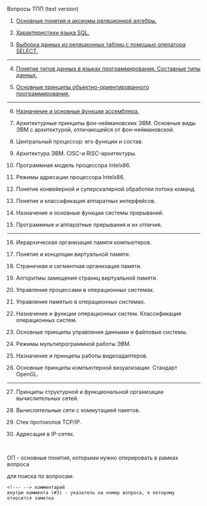 Вопросы ТПП (text version)

1. [Основные понятия и аксиомы реляционной алгебры.](1.Основные_понятия_и_аксиомы_реляционной_алгебры.md)

2. [Характеристики языка SQL.](2.Характеристики_языка_SQL.md)

3. [Выборка данных из реляционных таблиц с помощью оператора SELECT.](3.Выборка_данных_из_реляционных_таблиц_с_помощью_оператора_SELECT.md)
<hr>

4. [Понятие типов данных в языках программирования. Составные типы данных.](4.Понятие_типов_данных_в_языках_программирования_Составные_типы_данных.md)

5. [Основные принципы объектно-ориентированного программирования.](5.Основные_принципы_объектно-ориентированного_программирования.md)
<hr>

6. [Назначение и основные функции ассемблера.](6.Назначение_и_основные_функции_ассемблера.md)
   
7. Архитектурные принципы фон-неймановских ЭВМ. Основные виды ЭВМ с архитектурой, отличающейся от фон-неймановской. 

8. Центральный процессор: его функции и состав.

9.  Архитектура ЭВМ. CISC-и RISC-архитектуры.

10. Программная модель процессора Intelx86.

11. Режимы адресации процессора Intelx86.

12. Понятие конвейерной и суперскалярной обработки потока команд.

13. Понятие и классификация аппаратных интерфейсов.

14. Назначение и основные функции системы прерываний.

15. Программные и аппаратные прерывания и их отличия.
<hr>

16. Иерархическая организация памяти компьютеров.

17. Понятие и концепции виртуальной памяти.

18. Страничная и сегментная организация памяти.

19. Алгоритмы замещения страниц виртуальной памяти.

20. Управление процессами в операционных системах.

21. Управление памятью в операционных системах.

22. Назначение и функции операционных систем. Классификация операционных систем.

23. Основные принципы управления данными и файловые системы.

24. Режимы мультипрограммной работы ЭВМ.

25. Назначение и принципы работы видеоадаптеров.

26. Основные принципы компьютерной визуализации. Стандарт OpenGL.
<hr>

27. Принципы структурной и функциональной организации вычислительных сетей.

28. Вычислительные сети с коммутацией пакетов.

29. Стек протоколов TCP/IP.

30. Адресация в IP-сетях.

&nbsp;

ОП - основные понятия, которыми нужно оперировать в рамках вопроса

для поиска по вопросам:

    <!--- --> комментарий
    внутри коммента (#3) - указатель на номер вопроса, к которому относится заметка
